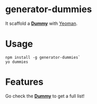 # generator-dummies

It scaffold a **[Dummy](https://github.com/Dummy-team/dummy)** with [Yeoman](http://yeoman.io).

# Usage

```
npm install -g generator-dummies`
yo dummies
```

# Features

Go check the **[Dummy](https://github.com/Dummy-team/dummy)** to get a full list!
